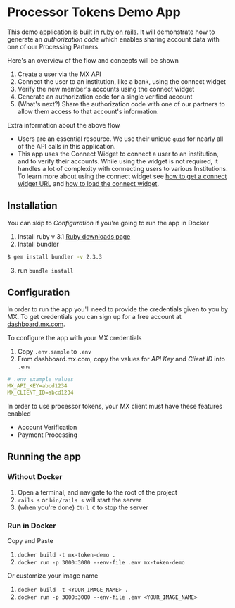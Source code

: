 # Processor Tokens Demo App

This demo application is built in [ruby on rails][RoR]. It will demonstrate how 
to generate an _authorization code_ which enables sharing 
account data with one of our Processing Partners.

Here's an overview of the flow and concepts will be shown
1. Create a user via the MX API
2. Connect the user to an institution, like a bank, using the connect widget
3. Verify the new member's accounts using the connect widget
4. Generate an authorization code for a single verified account
5. (What's next?) Share the authorization code with one of our partners to 
allow them access to that account's information.

Extra information about the above flow
- Users are an essential resource. We use their unique `guid` for nearly all of
the API calls in this application.
- This app uses the Connect Widget to connect a user to an institution, and to
verify their accounts. While using the widget is not required, it handles a lot
of complexity with connecting users to various Institutions. To learn more about
using the connect widget see [how to get a connect widget URL][request-a-url] and
[how to load the connect widget][guides-intro].

## Installation

You can skip to _Configuration_ if you're going to run the app in Docker

1. Install ruby v 3.1 [Ruby downloads page][Ruby]
2. Install bundler
```bash
$ gem install bundler -v 2.3.3
```
3. run `bundle install`

## Configuration

In order to run the app you'll need to provide the credentials given to you by
MX. To get credentials you can sign up for a free account at
[dashboard.mx.com][dashboard].

To configure the app with your MX credentials
1. Copy `.env.sample` to `.env`
2. From dashboard.mx.com, copy the values for _API Key_ and _Client ID_ into
`.env`
```yaml
# .env example values
MX_API_KEY=abcd1234
MX_CLIENT_ID=abcd1234
```

In order to use processor tokens, your MX client must have these features enabled
* Account Verification
* Payment Processing

## Running the app

### Without Docker

1. Open a terminal, and navigate to the root of the project
2. `rails s` or `bin/rails s` will start the server
3. (when you're done) `Ctrl C` to stop the server

### Run in Docker

Copy and Paste
1. `docker build -t mx-token-demo .`
2. `docker run -p 3000:3000 --env-file .env mx-token-demo`

Or customize your image name
1. `docker build -t <YOUR_IMAGE_NAME> .`
2. `docker run -p 3000:3000 --env-file .env <YOUR_IMAGE_NAME>`

[RoR]: https://rubyonrails.org
[Ruby]: https://www.ruby-lang.org/en/downloads
[dashboard]: https://dashboard.mx.com
[request-a-url]: https://docs.mx.com/api#connect_request_a_url
[guides-intro]: https://docs.mx.com/connect/guides/introduction